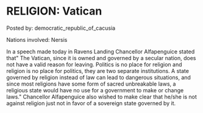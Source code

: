 # RELIGION: Vatican

Posted by: democratic_republic_of_cacusia

Nations involved: Nersis

In a speech made today in Ravens Landing Chancellor Alfapenguice stated that" The Vatican, since it is owned and governed by a secular nation, does not have a valid reason for leaving. Politics is no place for religion and religion is no place for politics, they are two separate institutions. A state governed by religion instead of law can lead to dangerous situations, and since most religions have some form of sacred unbreakable laws, a religious state would have no use for a government to make or change laws." Chancellor Alfapenguice also wished to make clear that he/she is not against religion just not in favor of a sovereign state governed by it. 